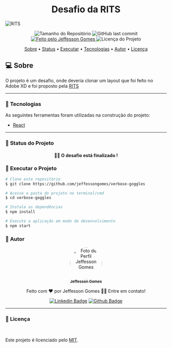 <h1 align="center">Desafio da RITS</h1>
<img alt="RITS" src=".github/banner.png" />

<p align="center">
  <img alt="Tamanho do Repositório" src="https://img.shields.io/github/repo-size/jeffessongomes/verbose-goggles?style=for-the-badge">
  <img alt="GitHub last commit" src="https://img.shields.io/github/last-commit/jeffessongomes/verbose-goggles?style=for-the-badge">
  <a href="https://github.com/jeffessongomes">
    <img alt="Feito pelo Jeffesson Gomes" src="https://img.shields.io/badge/feito%20por-Jeffesson Gomes-%237519C1?style=for-the-badge">
  </a>
  <img alt="Licença do Projeto" src="https://img.shields.io/github/license/jeffessongomes/verbose-goggles?style=for-the-badge"/>
<p>

<p align="center">
 <a href="#computer-sobre">Sobre</a> •
 <a href="#triangular_ruler-status-do-projeto">Status</a> •
 <a href="#dvd-executar-o-projeto">Executar</a> •
 <a href="#hammer-tecnologias">Tecnologias</a> •
 <a href="#boy-autor">Autor</a> •
 <a href="#page_facing_up-licença">Licença</a>
</p>

## :computer: Sobre

O projeto é um desafio, onde deveria clonar um layout que foi feito no Adobe XD e foi proposto pela [RITS](https://rits.dev)

---
### :hammer: **Tecnologias**

As seguintes ferramentas foram utilizadas na construção do projeto:

- [React](https://reactjs.org)

---
### :triangular_ruler: **Status do Projeto**

<h4 align="center"> 
	👨‍🏫 O desafio está finalizado !
</h4>

### :dvd: **Executar o Projeto**

```bash
# Clone este repositório
$ git clone https://github.com/jeffessongomes/verbose-goggles

# Acesse a pasta do projeto no terminal/cmd
$ cd verbose-goggles

# Instale as dependências
$ npm install

# Execute a aplicação em modo de desenvolvimento
$ npm start
```

### :boy: **Autor**

<div align="center">
<a href="https://github.com/jeffessongomes">
 <img style="border-radius: 50%;" src="https://avatars3.githubusercontent.com/u/17955358?s=460&u=ba042b3e183a3e36de57089bb11196ef3985de26&v=4" width="100px;" alt="Foto de Perfil Jeffesson Gomes"/>
 <br />
 <sub><b>Jeffesson Gomes</b></sub></a>

Feito com ❤️ por Jeffesson Gomes 👋🏽 Entre em contato!

[![Linkedin Badge](https://img.shields.io/badge/-Jeffesson_Gomes-blue?style=flat-square&logo=Linkedin&logoColor=white&link=https://www.linkedin.com/in/jeffesson-gomes-de-almeida-2b36911aa/)](https://www.linkedin.com/in/jeffesson-gomes-de-almeida-2b36911aa/)
[![Github Badge](https://img.shields.io/badge/-Jeffesson_Gomes-000?style=flat-square&logo=Github&logoColor=white&link=https://github.com/jeffessongomes)](https://github.com/jeffessongomes)
</div>

---
### :page_facing_up: **Licença**

<br />

Este projeto é licenciado pelo [MIT](./LICENSE).
